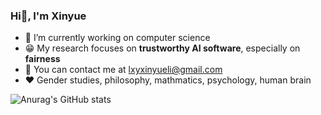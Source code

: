 ### Hi👋, I'm Xinyue 

- 🔭 I’m currently working on computer science
- 😁 My research focuses on **trustworthy AI software**, especially on **fairness**
- 📧 You can contact me at lxyxinyueli@gmail.com
- ❤️ Gender studies, philosophy, mathmatics, psychology, human brain

![Anurag's GitHub stats](https://github-readme-stats.vercel.app/api?username=xinyuelxy&count_private=true&show_icons=true&theme=react)
